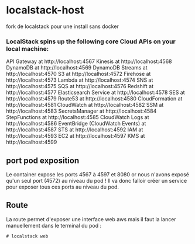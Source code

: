 # localstack-host
fork de localstack pour une install sans docker

### LocalStack spins up the following core Cloud APIs on your local machine:

API Gateway at http://localhost:4567
Kinesis at http://localhost:4568
DynamoDB at http://localhost:4569
DynamoDB Streams at http://localhost:4570
S3 at http://localhost:4572
Firehose at http://localhost:4573
Lambda at http://localhost:4574
SNS at http://localhost:4575
SQS at http://localhost:4576
Redshift at http://localhost:4577
Elasticsearch Service at http://localhost:4578
SES at http://localhost:4579
Route53 at http://localhost:4580
CloudFormation at http://localhost:4581
CloudWatch at http://localhost:4582
SSM at http://localhost:4583
SecretsManager at http://localhost:4584
StepFunctions at http://localhost:4585
CloudWatch Logs at http://localhost:4586
EventBridge (CloudWatch Events) at http://localhost:4587
STS at http://localhost:4592
IAM at http://localhost:4593
EC2 at http://localhost:4597
KMS at http://localhost:4599

## port pod exposition
Le container expose les ports 4567 à 4597 et 8080 or nous n'avons exposé qu'un seul port (4572) au niveau du pod !
Il va donc falloir créer un service pour exposer tous ces ports au niveau du pod.

## Route
La route permet d'exposer une interface web aws mais il faut la lancer manuellement dans le terminal du pod :
```
# localstack web
```
